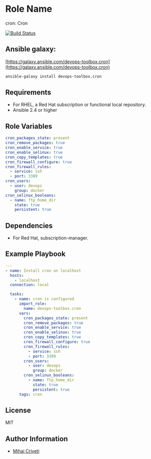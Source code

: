 Role Name
=========

cron: Cron

[![Build Status](https://travis-ci.org/cmihai-ansible/cron.svg?branch=master)](https://travis-ci.org/cmihai-ansible/cron)

Ansible galaxy:
---------------

[https://galaxy.ansible.com/devops-toolbox.cron](https://galaxy.ansible.com/devops-toolbox.cron)

```bash
ansible-galaxy install devops-toolbox.cron
```

Requirements
------------

- For RHEL, a Red Hat subscription or functional local repository.
- Ansible 2.4 or higher

Role Variables
--------------

```yaml
cron_packages_state: present
cron_remove_packages: true
cron_enable_service: true
cron_enable_selinux: true
cron_copy_templates: true
cron_firewall_configure: true
cron_firewall_rules:
  - service: ssh
  - port: 3389
cron_users:
  - user: devops
    group: docker
cron_selinux_booleans:
  - name: ftp_home_dir
    state: true
    persistent: true
```

Dependencies
------------

- For Red Hat, subscription-manager.

Example Playbook
----------------

```yaml
---
- name: Install cron on localhost
  hosts:
    - localhost
  connection: local

  tasks:
    - name: cron is configured
      import_role:
        name: devops-toolbox.cron
      vars:
        cron_packages_state: present
        cron_remove_packages: true
        cron_enable_service: true
        cron_enable_selinux: true
        cron_copy_templates: true
        cron_firewall_configure: true
        cron_firewall_rules:
          - service: ssh
          - port: 3389
        cron_users:
          - user: devops
            group: docker
        cron_selinux_booleans:
          - name: ftp_home_dir
            state: true
            persistent: true
      tags: cron
```

License
-------

MIT

Author Information
------------------

- [Mihai Criveti](https://www.linkedin.com/in/devops-toolbox.)
